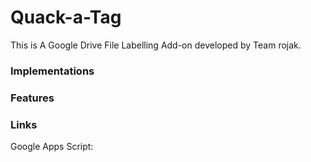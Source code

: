 # Quack-a-Tag
This is A Google Drive File Labelling Add-on developed by Team rojak. 

### Implementations

### Features

###  Links
Google Apps Script:
